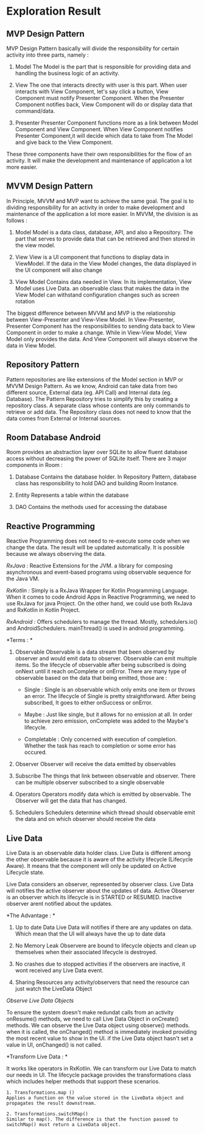 # Exploration Result

## MVP Design Pattern
MVP Design Pattern basically will divide the responsibility for certain activity into three parts, namely : 

1. Model 
The Model is the part that is responsible for providing data and handling the business logic of an activity.

2. View
The one that interacts directly with user is this part. When user interacts with View Component, let's say click a button, View Component must notify Presenter Component. When the Presenter Component notifies back, View Component will do or display data that command/data.

3. Presenter
Presenter Component functions more as a link between Model Component and View Component. When View Component notifies Presenter Component,it will decide which data to take from The Model and give back to the View Component.

These three components have their own responsibilities for the flow of an activity. It will make the development and maintenance of application a lot more easier.

## MVVM Design Pattern
In Principle, MVVM and MVP want to achieve the same goal. The goal is to dividing responsibility for an activity in order to make development and maintenance of the application a lot more easier. In MVVM, the division is as follows :

1. Model
Model is a data class, database, API, and also a Repository. The part that serves to provide data that can be retrieved and then stored in the view model.

2. View
View is a UI component that functions to display data in ViewModel. If the data in the View Model changes, the data displayed in the UI component will also change

3. View Model
Contains data needed in View. In its implementation, View Model uses Live Data. an observable class that makes the data in the View Model can withstand configuration changes such as screen rotation

The biggest difference between MVVM and MVP is the relationship between View-Presenter and View-View Model. In View-Presenter, Presenter Component has the responsibilities to sending data back to View Component in order to make a change. While in View-View Model, View Model only provides the data. And View Component will always observe the data in View Model. 

## Repository Pattern
Pattern repositories are like extensions of the Model section in MVP or MVVM Design Pattern. As we know, Android can take data from two different source, External data (eg. API Call) and Internal data (eg. Database). The Pattern Repository tries to simplify this by creating a repository class. A separate class whose contents are only commands to retrieve or add data. The Repository class does not need to know that the data comes from External or Internal sources.

## Room Database Android
Room provides an abstraction layer over SQLite to allow fluent database access without decreasing the power of SQLite itself. There are 3 major components in Room :

1. Database 
Contains the database holder. In Repository Pattern, database class has responsibility to hold DAO and building Room Instance.

2. Entity
Represents a table within the database

3. DAO 
Contains the methods used for accessing the database

## Reactive Programming
Reactive Programming does not need to re-execute some code when we change the data. The result will be updated automatically. It is possible because we always observing the data.

*RxJava :*
Reactive Extensions for the JVM. a library for composing asynchronous and event-based programs using observable sequence for the Java VM. 

*RxKotlin :*
Simply is a RxJava Wrapper for Kotlin Programming Language. When it comes to code Android Apps in Reactive Programming, we need to use RxJava for java Project. On the other hand, we could use both RxJava and RxKotlin in Kotlin Project.

*RxAndroid :*
Offers schedulers to manage the thread. Mostly, schedulers.io() and AndroidSchedulers. mainThread() is used in android programming.

*Terms : *
1. Observable
Observable is a data stream that been observed by observer and would emit data to observer. Observable can emit multiple items. So the lifecycle of observable after being subscribed is doing onNext until it reach onComplete or onError. There are many type of observable based on the data that being emitted, those are :

    - Single : Single is an observable which only emits one item or throws an error. The lifecycle of Single is pretty straightforward. After being subscribed, It goes to either onSuccess or onError.

    - Maybe : Just like single, but it allows for no emission at all. In order to achieve zero emission, onComplete was added to the Maybe's lifecycle.

    - Completable : Only concerned with execution of completion. Whether the task has reach to completion or some error has occured. 

2. Observer
Observer will receive the data emitted by observables

3. Subscribe
The things that link between observable and observer. There can be multiple observer subscribed to a single observable

4. Operators
Operators modify data which is emitted by observable. The Observer will get the data that has changed.

5. Schedulers
Schedulers determine which thread should observable emit the data and on which observer should receive the data

## Live Data
Live Data is an observable data holder class. Live Data is different among the other observable because it is aware of the activity lifecycle (Lifecycle Aware). It means that the component will only be updated on Active Lifecycle state.

Live Data considers an observer, represented by observer class. Live Data will notifies the active observer about the updates of data. Active Observer is an observer which its lifecycle is in STARTED or RESUMED. Inactive observer arent notified about the updates.

*The Advantage : *
1. Up to date Data 
Live Data will notifies if there are any updates on data. Which mean that the UI will always have the up to date data

2. No Memory Leak
Observere are bound to lifecycle objects and clean up themselves when their associated lifecycle is destroyed.

3. No crashes due to stopped activities
if the observers are inactive, it wont received any Live Data event.

4. Sharing Resources
any activity/observers that need the resource can just watch the LiveData Object

*Observe Live Data Objects*

To ensure the system doesn't make redundat calls from an activity onResume() methods, we need to call Live Data Object in onCreate() methods. We can observe the Live Data object using observe() methods. when it is called, the onChanged() method is immediately invoked providing the most recent value to show in the UI. if the Live Data object hasn't set a value in UI, onChanged() is not called.

*Transform Live Data : *

It works like operators in RxKotlin. We can transform our Live Data to match our needs in UI. The lifecycle package provides the transformations class which includes helper methods that support these scenarios.

    1. Transformations.map ()
    Applies a function on the value stored in the LiveData object and propagates the result downstream.

    2. Transformations.switchMap()
    Similar to map(). The difference is that the function passed to switchMap() must return a LiveData object.